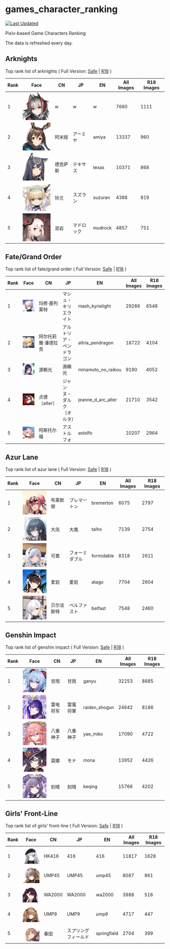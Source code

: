 # games_character_ranking

[![Last Updated](https://img.shields.io/endpoint?url=https://gist.githubusercontent.com/narugo1992/254442dea2e77cf46366df97f499242f/raw/data_last_update.json)](https://huggingface.co/datasets/deepghs/game_characters)

Pixiv-based Game Characters Ranking

The data is refreshed every day.

## Arknights

Top rank list of arknights ( Full Version: [Safe](https://github.com/narugo1992/games_character_ranking/tree/arknights_safe) | [R18](https://github.com/narugo1992/games_character_ranking/tree/arknights_r18) )

|   Rank | Face                                  | CN   | JP    | EN      |   All Images |   R18 Images |
|--------|---------------------------------------|------|-------|---------|--------------|--------------|
|      1 | ![w](./images/logo_w.png)             | w    | w     | w       |         7660 |         1111 |
|      2 | ![amiya](./images/logo_amiya.png)     | 阿米娅  | アーミヤ  | amiya   |        13337 |          960 |
|      3 | ![texas](./images/logo_texas.png)     | 德克萨斯 | テキサス  | texas   |        10371 |          868 |
|      4 | ![suzuran](./images/logo_suzuran.png) | 铃兰   | スズラン  | suzuran |         4388 |          819 |
|      5 | ![mudrock](./images/logo_mudrock.png) | 泥岩   | マドロック | mudrock |         4857 |          751 |

## Fate/Grand Order

Top rank list of fate/grand order ( Full Version: [Safe](https://github.com/narugo1992/games_character_ranking/tree/fgo_safe) | [R18](https://github.com/narugo1992/games_character_ranking/tree/fgo_r18) )

|   Rank | Face                                                        | CN         | JP            | EN                 |   All Images |   R18 Images |
|--------|-------------------------------------------------------------|------------|---------------|--------------------|--------------|--------------|
|      1 | ![mash_kyrielight](./images/logo_mash_kyrielight.png)       | 玛修·基列莱特    | マシュ・キリエライト    | mash_kyrielight    |        29266 |         6548 |
|      2 | ![altria_pendragon](./images/logo_altria_pendragon.png)     | 阿尔托莉雅·潘德拉贡 | アルトリア・ペンドラゴン  | altria_pendragon   |        18722 |         4104 |
|      3 | ![minamoto_no_raikou](./images/logo_minamoto_no_raikou.png) | 源赖光        | 源頼光           | minamoto_no_raikou |         9190 |         4052 |
|      4 | ![jeanne_d_arc_alter](./images/logo_jeanne_d_arc_alter.png) | 贞德〔alter〕  | ジャンヌ・ダルク〔オルタ〕 | jeanne_d_arc_alter |        21710 |         3542 |
|      5 | ![astolfo](./images/logo_astolfo.png)                       | 阿斯托尔福      | アストルフォ        | astolfo            |        10207 |         2964 |

## Azur Lane

Top rank list of azur lane ( Full Version: [Safe](https://github.com/narugo1992/games_character_ranking/tree/azurlane_safe) | [R18](https://github.com/narugo1992/games_character_ranking/tree/azurlane_r18) )

|   Rank | Face                                        | CN    | JP      | EN         |   All Images |   R18 Images |
|--------|---------------------------------------------|-------|---------|------------|--------------|--------------|
|      1 | ![bremerton](./images/logo_bremerton.png)   | 布莱默顿  | ブレマートン  | bremerton  |         6075 |         2797 |
|      2 | ![taiho](./images/logo_taiho.png)           | 大凤    | 大鳳      | taiho      |         7139 |         2754 |
|      3 | ![formidable](./images/logo_formidable.png) | 可畏    | フォーミダブル | formidable |         8318 |         2611 |
|      4 | ![atago](./images/logo_atago.png)           | 爱宕    | 愛宕      | atago      |         7704 |         2604 |
|      5 | ![belfast](./images/logo_belfast.png)       | 贝尔法斯特 | ベルファスト  | belfast    |         7548 |         2460 |

## Genshin Impact

Top rank list of genshin impact ( Full Version: [Safe](https://github.com/narugo1992/games_character_ranking/tree/genshin_safe) | [R18](https://github.com/narugo1992/games_character_ranking/tree/genshin_r18) )

|   Rank | Face                                              | CN   | JP   | EN            |   All Images |   R18 Images |
|--------|---------------------------------------------------|------|------|---------------|--------------|--------------|
|      1 | ![ganyu](./images/logo_ganyu.png)                 | 甘雨   | 甘雨   | ganyu         |        32253 |         8885 |
|      2 | ![raiden_shogun](./images/logo_raiden_shogun.png) | 雷电将军 | 雷電将軍 | raiden_shogun |        24642 |         8186 |
|      3 | ![yae_miko](./images/logo_yae_miko.png)           | 八重神子 | 八重神子 | yae_miko      |        17090 |         4722 |
|      4 | ![mona](./images/logo_mona.png)                   | 莫娜   | モナ   | mona          |        13952 |         4426 |
|      5 | ![keqing](./images/logo_keqing.png)               | 刻晴   | 刻晴   | keqing        |        15766 |         4202 |

## Girls' Front-Line

Top rank list of girls' front-line ( Full Version: [Safe](https://github.com/narugo1992/games_character_ranking/tree/girlsfrontline_safe) | [R18](https://github.com/narugo1992/games_character_ranking/tree/girlsfrontline_r18) )

|   Rank | Face                                          | CN     | JP         | EN          |   All Images |   R18 Images |
|--------|-----------------------------------------------|--------|------------|-------------|--------------|--------------|
|      1 | ![416](./images/logo_416.png)                 | HK416  | 416        | 416         |        11817 |         1628 |
|      2 | ![ump45](./images/logo_ump45.png)             | UMP45  | UMP45      | ump45       |         8087 |          861 |
|      3 | ![wa2000](./images/logo_wa2000.png)           | WA2000 | WA2000     | wa2000      |         3988 |          516 |
|      4 | ![ump9](./images/logo_ump9.png)               | UMP9   | UMP9       | ump9        |         4717 |          447 |
|      5 | ![springfield](./images/logo_springfield.png) | 春田     | スプリングフィールド | springfield |         2704 |          399 |

